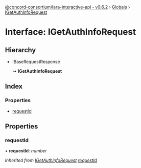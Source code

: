 [@concord-consortium/lara-interactive-api - v0.6.2](../README.md) › [Globals](../globals.md) › [IGetAuthInfoRequest](igetauthinforequest.md)

# Interface: IGetAuthInfoRequest

## Hierarchy

* IBaseRequestResponse

  ↳ **IGetAuthInfoRequest**

## Index

### Properties

* [requestId](igetauthinforequest.md#requestid)

## Properties

###  requestId

• **requestId**: *number*

*Inherited from [IGetAuthInfoRequest](igetauthinforequest.md).[requestId](igetauthinforequest.md#requestid)*
